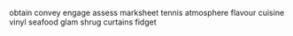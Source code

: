 obtain
convey
engage
assess
marksheet
tennis
atmosphere
flavour
cuisine
vinyl
seafood
glam
shrug
curtains
fidget



